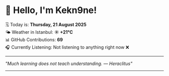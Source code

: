 # 👋 Hello, I'm Kekn9ne!

🗓️ Today is: **Thursday, 21 August 2025**  
🌤️ Weather in Istanbul: **☀️   +21°C**  
📊 GitHub Contributions: **69**  
🎧 Currently Listening: Not listening to anything right now ❌

---

_"Much learning does not teach understanding. — *Heraclitus*"_

---
